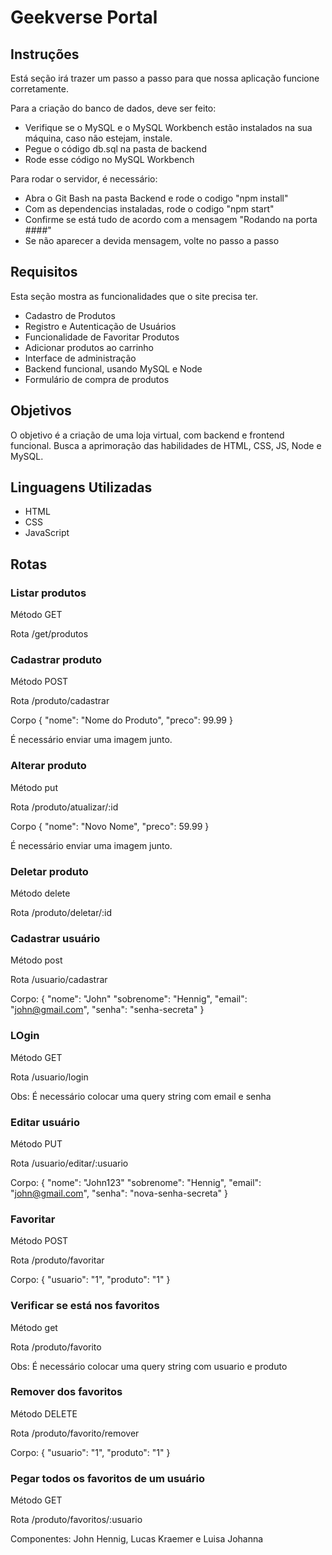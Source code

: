 # Geekverse Portal

## Instruções

Está seção irá trazer um passo a passo para que nossa aplicação funcione corretamente.


Para a criação do banco de dados, deve ser feito:

- Verifique se o MySQL e o MySQL Workbench estão instalados na sua máquina, caso não estejam, instale.
- Pegue o código db.sql na pasta de backend
- Rode esse código no MySQL Workbench

Para rodar o servidor, é necessário:

- Abra o Git Bash na pasta Backend e rode o codigo "npm install"
- Com as dependencias instaladas, rode o codigo "npm start"
- Confirme se está tudo de acordo com a mensagem "Rodando na porta ####"
- Se não aparecer a devida mensagem, volte no passo a passo

## Requisitos

Esta seção mostra as funcionalidades que o site precisa ter.

- Cadastro de Produtos
- Registro e Autenticação de Usuários
- Funcionalidade de Favoritar Produtos
- Adicionar produtos ao carrinho
- Interface de administração
- Backend funcional, usando MySQL e Node
- Formulário de compra de produtos

## Objetivos

O objetivo é a criação de uma loja virtual, com backend e frontend funcional. Busca a aprimoração das habilidades de HTML, CSS, JS, Node e MySQL.

## Linguagens Utilizadas

-   HTML
-   CSS
-   JavaScript

## Rotas

### Listar produtos

Método GET

Rota /get/produtos

### Cadastrar produto

Método POST

Rota /produto/cadastrar

Corpo {
    "nome": "Nome do Produto",
    "preco": 99.99
}

É necessário enviar uma imagem junto.

### Alterar produto

Método put

Rota /produto/atualizar/:id

Corpo {
    "nome": "Novo Nome",
    "preco": 59.99
}

É necessário enviar uma imagem junto.

### Deletar produto

Método delete

Rota /produto/deletar/:id

### Cadastrar usuário

Método post

Rota /usuario/cadastrar

Corpo: {
    "nome": "John"
    "sobrenome": "Hennig",
    "email": "john@gmail.com",
    "senha": "senha-secreta"
}

### LOgin

Método GET

Rota /usuario/login

Obs: É necessário colocar uma query string com email e senha

### Editar usuário

Método PUT

Rota /usuario/editar/:usuario

Corpo: {
    "nome": "John123"
    "sobrenome": "Hennig",
    "email": "john@gmail.com",
    "senha": "nova-senha-secreta"
}

### Favoritar

Método POST

Rota /produto/favoritar

Corpo: {
    "usuario": "1",
    "produto": "1"
}

### Verificar se está nos favoritos

Método get

Rota /produto/favorito

Obs: É necessário colocar uma query string com usuario e produto

### Remover dos favoritos

Método DELETE

Rota /produto/favorito/remover

Corpo:  {
    "usuario": "1",
    "produto": "1"
}

### Pegar todos os favoritos de um usuário

Método GET

Rota /produto/favoritos/:usuario

Componentes: John Hennig, Lucas Kraemer e Luisa Johanna